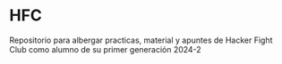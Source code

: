 # HFC
Repositorio para albergar practicas, material y apuntes de Hacker Fight Club como alumno de su primer generación 2024-2
